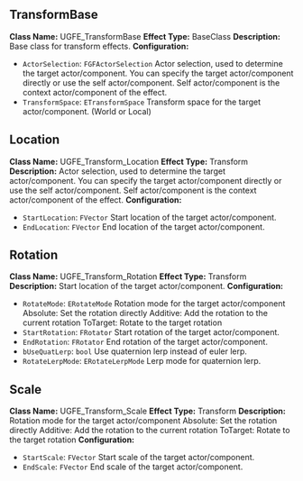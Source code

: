 ## TransformBase
**Class Name:** UGFE_TransformBase
**Effect Type:** BaseClass
**Description:** Base class for transform effects.
**Configuration:**
- `ActorSelection`: `FGFActorSelection`
	Actor selection, used to determine the target actor/component. You can specify the target actor/component directly or use the self actor/component. Self actor/component is the context actor/component of the effect.
- `TransformSpace`: `ETransformSpace`
	Transform space for the target actor/component. (World or Local)

## Location
**Class Name:** UGFE_Transform_Location
**Effect Type:** Transform
**Description:** Actor selection, used to determine the target actor/component. You can specify the target actor/component directly or use the self actor/component. Self actor/component is the context actor/component of the effect.
**Configuration:**
- `StartLocation`: `FVector`
	Start location of the target actor/component.
- `EndLocation`: `FVector`
	End location of the target actor/component.

## Rotation
**Class Name:** UGFE_Transform_Rotation
**Effect Type:** Transform
**Description:** Start location of the target actor/component.
**Configuration:**
- `RotateMode`: `ERotateMode`
	Rotation mode for the target actor/component
	Absolute: Set the rotation directly
	Additive: Add the rotation to the current rotation
	ToTarget: Rotate to the target rotation
- `StartRotation`: `FRotator`
	Start rotation of the target actor/component.
- `EndRotation`: `FRotator`
	End rotation of the target actor/component.
- `bUseQuatLerp`: `bool`
	Use quaternion lerp instead of euler lerp.
- `RotateLerpMode`: `ERotateLerpMode`
	Lerp mode for quaternion lerp.

## Scale
**Class Name:** UGFE_Transform_Scale
**Effect Type:** Transform
**Description:** Rotation mode for the target actor/component
	Absolute: Set the rotation directly
	Additive: Add the rotation to the current rotation
	ToTarget: Rotate to the target rotation
**Configuration:**
- `StartScale`: `FVector`
	Start scale of the target actor/component.
- `EndScale`: `FVector`
	End scale of the target actor/component.

